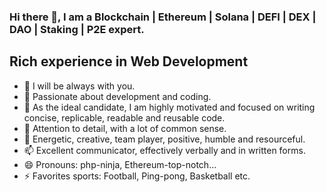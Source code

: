 
### Hi there 👋, I am a Blockchain | Ethereum | Solana | DEFI | DEX | DAO | Staking | P2E expert. 
<h2>Rich experience in Web Development</h2>

- 🔭 I will be always with you.
- 🌱 Passionate about development and coding.
- 👯 As the ideal candidate, I am highly motivated and focused on writing concise, replicable, readable and reusable code.
- 🤔 Attention to detail, with a lot of common sense.
- 💬 Energetic, creative, team player, positive, humble and resourceful.
- 📫 Excellent communicator, effectively verbally and in written forms.
- 😄 Pronouns: php-ninja, Ethereum-top-notch...
- ⚡ Favorites sports: Football, Ping-pong, Basketball etc.
